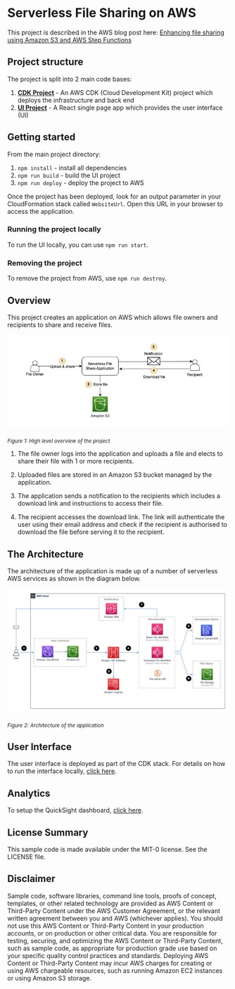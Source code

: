 # Serverless File Sharing on AWS

This project is described in the AWS blog post here:
[Enhancing file sharing using Amazon S3 and AWS Step Functions](https://aws.amazon.com/blogs/compute/enhancing-file-sharing-using-amazon-s3-and-aws-step-functions)

## Project structure

The project is split into 2 main code bases:
1. **[CDK Project](/cdk)** -  An AWS CDK (Cloud Development Kit) project which deploys the infrastructure and back end
2. **[UI Project](/ui)** - A React single page app which provides the user interface (UI)

## Getting started

From the main project directory:

1. ```npm install``` - install all dependencies
2. ```npm run build``` - build the UI project
3. ```npm run deploy``` - deploy the project to AWS

Once the project has been deployed, look for an output parameter in your CloudFormation stack called ```WebsiteUrl```. Open this URL in your browser to access the application.

### Running the project locally

To run the UI locally, you can use ```npm run start```.

### Removing the project

To remove the project from AWS, use ```npm run destroy```.

## Overview

This project creates an application on AWS which allows file owners and recipients to share and receive files.

<div style="align: center">
<img src="docs/img/high_level_flow.png" />

<sub>*Figure 1: High level overview of the project*</sub>
</div>


1. The file owner logs into the application and uploads a file and elects to share their file with 1 or more recipients.

2. Uploaded files are stored in an Amazon S3 bucket managed by the application.

3. The application sends a notification to the recipients which includes a download link and instructions to access their file.

4. The recipient accesses the download link. The link will authenticate the user using their email address and check if the recipient is authorised to download the file before serving it to the recipient. 

## The Architecture

The architecture of the application is made up of a number of serverless AWS services as shown in the diagram below.

<div style="align: center">
<img src="docs/img/architecture_diagram.png" />

<sub>*Figure 2: Architecture of the application*</sub>
</div>

## User Interface

The user interface is deployed as part of the CDK stack. For details on how to run the interface locally, [click here](ui/README.md).

## Analytics

To setup the QuickSight dashboard, [click here](docs/Analytics.md).

## License Summary

This sample code is made available under the MIT-0 license. See the LICENSE file.

## Disclaimer

Sample code, software libraries, command line tools, proofs of concept, templates, or other related technology are provided as AWS Content or Third-Party Content under the AWS Customer Agreement, or the relevant written agreement between you and AWS (whichever applies). You should not use this AWS Content or Third-Party Content in your production accounts, or on production or other critical data. You are responsible for testing, securing, and optimizing the AWS Content or Third-Party Content, such as sample code, as appropriate for production grade use based on your specific quality control practices and standards. Deploying AWS Content or Third-Party Content may incur AWS charges for creating or using AWS chargeable resources, such as running Amazon EC2 instances or using Amazon S3 storage.
